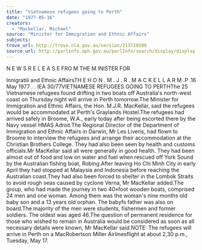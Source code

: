 ```yaml
---
title: "Vietnamese refugees going to Perth"
date: "1977-05-16"
creators:
  - "Mackellar, Michael"
source: "Minister for Immigration and Ethnic Affairs"
subjects:
trove_url: http://trove.nla.gov.au/version/213719399
source_url: http://parlinfo.aph.gov.au/parlInfo/search/display/display.w3p;query=Id%3A%22media/pressrel/HPR08003125%22
---
```


 N E W S  R E L E A S E  FRO M  THE M INISTER FOR 

 Innigratiii and Ethnic AffairsTH E  H O N . M . J . R .  M A C K E L L A R M .P .16 May 1977 .  .  IEA 30/77VIETNAMESE REFUGEES GOING TO PERTHThe 25 Vietnamese refugees found drifting in two boats off Australia's north-west coast on Thursday night will arrive in Perth tomorrow.The Minister for Immigration and Ethnic Affairs, the Hon. M.J.R. MacKellar, said the refugees would be accommodated at Perth's Graylands Hostel.The refugees had arrived safely in Broome, W.A., early today after being escorted there by the Navy vessel HMAS Adroit.The Regional Director of the Department of Immigration and Ethnic Affairs in Darwin, Mr Les Liveris, had flown to Broome to interview the refugees and arrange their accommodation at the Christian Brothers College. They had also been seen by health and customs officials.Mr MacKellar said all were generally in good health. They had been almost out of food and low on water and fuel when rescued off York Sound by the Australian fishing boat, Robing.After leaving Ho Chi Minh City in early April they had stopped at Malaysia and Indonesia before reaching the Australian coast.They had also been forced to shelter in the Lombok Straits to avoid rough seas caused by cyclone Verna, Mr MacKellar added.The group, who had made the journey in two 40»foot wooden boats, comprised 24 men and one woman. Among them was the woman's nine months old baby son and a 13 years old orphan.  The babyfs father was also on board.The majority of the men were students, fishermen and former soldiers. The oldest was aged 46.The question of permanent residence for those who wished to remain in Australia would be considered as soon as all necessary details were known, Mr MacKellar said.NOTE:  The refugees will arrive in Perth on a MacRobertson Miller Airlinesflight at about 2,30 p.m., Tuesday, May 17.

